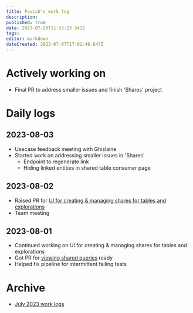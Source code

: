 ```yaml
---
title: Pavish's work log
description: 
published: true
date: 2023-07-20T11:33:23.341Z
tags: 
editor: markdown
dateCreated: 2023-07-07T17:01:46.847Z
---
```


# Actively working on
* Final PR to address smaller issues and finish 'Shares' project

# Daily logs
## 2023-08-03
* Usecase feedback meeting with Ghislaine
* Started work on addressing smaller issues in 'Shares'
  - Endpoint to regenerate link
  - Hiding linked entities in shared table consumer page

## 2023-08-02
* Raised PR for [UI for creating & managing shares for tables and explorations](https://github.com/centerofci/mathesar/pull/3127)
* Team meeting

## 2023-08-01
* Continued working on UI for creating & managing shares for tables and explorations
* Got PR for [viewing shared queries](https://github.com/centerofci/mathesar/pull/3113) ready
* Helped fix pipeline for intermittent failing tests

# Archive
 - [July 2023 work logs](/team/worklogs/pavish/2023-07.md)
